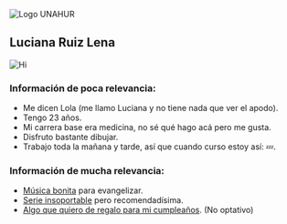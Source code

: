 ![Logo UNAHUR](./assets/UNAHUR.png)
 
## Luciana Ruiz Lena
![Hi](https://media1.tenor.com/m/BZeFVXMMgh0AAAAC/sad-hi.gif)

### Información de poca relevancia:
* Me dicen Lola (me llamo Luciana y no tiene nada que ver el apodo). 
* Tengo 23 años. 
* Mi carrera base era medicina, no sé qué hago acá pero me gusta.
* Disfruto bastante dibujar.
* Trabajo toda la mañana y tarde, así que cuando curso estoy así: :zzz:.


### Información de mucha relevancia:

* [Música bonita](https://www.youtube.com/watch?v=8u1vfsNpVpA) para evangelizar.
* [Serie insoportable](https://www.netflix.com/search?q=glimo&jbv=70155618) pero recomendadísima.
* [Algo que quiero de regalo para mi cumpleaños](https://i.pinimg.com/736x/0d/a0/b1/0da0b1f763d5ae5a2747a61f5a898ebc.jpg). (No optativo)
